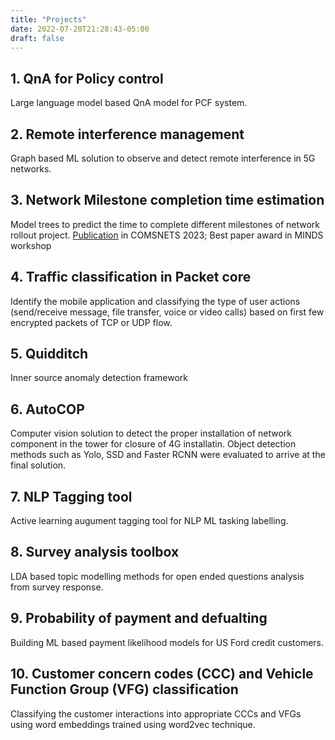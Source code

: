 ```yaml
---
title: "Projects"
date: 2022-07-20T21:28:43-05:00
draft: false
---
```


## 1. QnA for Policy control
Large language model based QnA model for PCF system.

## 2. Remote interference management
Graph based ML solution to observe and detect remote interference in 5G networks.

## 3. Network Milestone completion time estimation
Model trees to predict the time to complete different milestones of network rollout project. [Publication](https://ieeexplore.ieee.org/document/10041312) in COMSNETS 2023; Best paper award in MINDS workshop

## 4. Traffic classification in Packet core
Identify the mobile application and classifying the type of user actions (send/receive message, file transfer, voice or video calls) based on first few encrypted packets of TCP or UDP flow.

## 5. Quidditch
Inner source anomaly detection framework

## 6. AutoCOP
Computer vision solution to detect the proper installation of network component in the tower for closure of 4G installatin. Object detection methods such as Yolo, SSD and Faster RCNN were evaluated to arrive at the final solution.

## 7. NLP Tagging tool
Active learning augument tagging tool for NLP ML tasking labelling.

## 8. Survey analysis toolbox
LDA based topic modelling methods for open ended questions analysis from survey response.

## 9. Probability of payment and defualting
Building ML based payment likelihood models for US Ford credit customers.

## 10. Customer concern codes (CCC) and Vehicle Function Group (VFG) classification
Classifying the customer interactions into appropriate CCCs and VFGs using word embeddings trained using word2vec technique.


